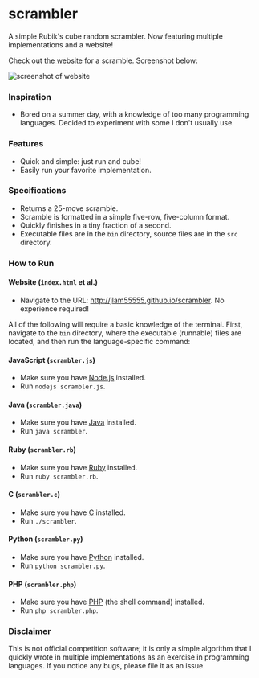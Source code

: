 # scrambler
A simple Rubik's cube random scrambler. Now featuring multiple implementations and a website!

Check out [the website](http://jlam55555.github.io/scrambler) for a scramble. Screenshot below:

![screenshot of website](http://i.imgur.com/iRhJ4ez.jpg)

### Inspiration
- Bored on a summer day, with a knowledge of too many programming languages. Decided to experiment with some I don't usually use.

### Features
- Quick and simple: just run and cube!
- Easily run your favorite implementation.

### Specifications
- Returns a 25-move scramble.
- Scramble is formatted in a simple five-row, five-column format.
- Quickly finishes in a tiny fraction of a second.
- Executable files are in the `bin` directory, source files are in the `src` directory.

### How to Run
#### Website (`index.html` et al.)
- Navigate to the URL: http://jlam55555.github.io/scrambler. No experience required!

All of the following will require a basic knowledge of the terminal. First, navigate to the `bin` directory, where the executable (runnable) files are located, and then run the language-specific command:

#### JavaScript (`scrambler.js`)
- Make sure you have [Node.js](https://nodejs.org/en/) installed.
- Run `nodejs scrambler.js`.

#### Java (`scrambler.java`)
- Make sure you have [Java](http://java.com/en/download/installed8.jsp) installed.
- Run `java scrambler`.

#### Ruby (`scrambler.rb`)
- Make sure you have [Ruby](https://www.ruby-lang.org/en/) installed.
- Run `ruby scrambler.rb`.

#### C (`scrambler.c`)
- Make sure you have [C](http://www.cprogramming.com/) installed.
- Run `./scrambler`.

#### Python (`scrambler.py`)
- Make sure you have [Python](https://python.org) installed.
- Run `python scrambler.py`.

#### PHP (`scrambler.php`)
- Make sure you have [PHP](http://php.net/manual/en/features.commandline.php) (the shell command) installed.
- Run `php scrambler.php`.

### Disclaimer
This is not official competition software; it is only a simple algorithm that I quickly wrote in multiple implementations as an exercise in programming languages. If you notice any bugs, please file it as an issue.
